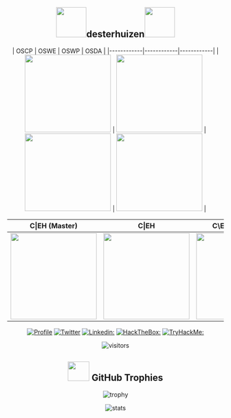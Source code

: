 <div align="center">
  
  <h2><img src="[https://media.giphy.com/media/3XpvBjjMWtYYIOtOlp/giphy.gif](https://api.accredible.com/v1/frontend/credential_website_embed_image/badge/72627710)" width="70">desterhuizen<img src="[https://media.giphy.com/media/3XpvBjjMWtYYIOtOlp/giphy.gif](https://aspen.eccouncil.org/Content/Badges/CertifiedBadges/CEHMASTER_5FB43496785F.png)" width="70"></h2>
  
| OSCP | OSWE | OSWP | OSDA |
|------------|------------|------------|
| [<img width="200" height="180" src="https://api.accredible.com/v1/frontend/credential_website_embed_image/badge/72627710">](https://www.credential.net/e44015c7-975a-484f-a222-0054c683e745) | [<img width="200" height="180" src="https://api.accredible.com/v1/frontend/credential_website_embed_image/badge/94027196">](https://www.credential.net/044a74c1-a4fe-4d7a-8660-e2f1b55814d4) | [<img width="200" height="180" src="https://api.accredible.com/v1/frontend/credential_website_embed_image/badge/100405296">](https://www.credential.net/133473b9-c398-4fae-8293-a14b3b824b2c) | [<img width="200" height="180" src="https://api.accredible.com/v1/frontend/credential_website_embed_image/badge/124452670">](https://www.credential.net/a8cca4f5-bd0d-41f2-9bb1-6f42a78422e9#gs.isjem7#acc.NFxtsu1y) |


| C\|EH (Master) | C\|EH | C\EH (Practical) | Mentor |
|------------|------------|------------|------------| 
| [<img width="200" height="200" src="https://aspen.eccouncil.org/Content/Badges/CertifiedBadges/CEHMASTER_5FB43496785F.png">](https://aspen.eccouncil.org/VerifyBadge?type=certification&a=VVUr2sh+obJViSmBkqkrXbilwSG7bu8Nqr+9ZhZ2aME=) | [<img width="200" height="200" src="https://aspen.eccouncil.org/Content/Badges/CertifiedBadges/CEH_2E345519D3F7.png">](https://aspen.eccouncil.org/VerifyBadge?type=certification&a=IklI8VJJRcrxRV0qYAV/BJuaHuJQzzWZ2mUvNTvpYh4=) | [<img width="200" height="200" src="https://aspen.eccouncil.org/Content/Badges/CertifiedBadges/CEHPRACTICAL_5FB43496785F.png">](https://aspen.eccouncil.org/VerifyBadge?type=certification&a=VVUr2sh+obJViSmBkqkrXVjmuctLmvVQxfYIGVXNbdU=) | [<img width="200" height="200" src="https://aspen.eccouncil.org/Content/Badges/MentorBadges/MentorBadge.png">](https://aspen.eccouncil.org/VerifyBadge?type=mentor&a=IklI8VJJRcrxRV0qYAV/BJuaHuJQzzWZ2mUvNTvpYh4=) 
  
  [![Profile](https://img.shields.io/badge/Website-38B2AC?style=for-the-badge&logo=webdriverio&logoColor=white)](https://desterhuizen.eu/)
  [![Twitter](https://img.shields.io/badge/twitter-1DA1F2?style=for-the-badge&logo=twitter&logoColor=white)](https://twitter.com/desterhuizen)
  [![Linkedin:](https://img.shields.io/badge/linkedin-0A66C2?style=for-the-badge&logo=linkedin&logoColor=white)](https://www.linkedin.com/in/desterhuizen/)
  [![HackTheBox:](https://img.shields.io/badge/hackthebox-a3e54a?style=for-the-badge&logo=hackthebox&logoColor=black)](https://app.hackthebox.com/profile/100799)
  [![TryHackMe:](https://img.shields.io/badge/tryhackme-red?style=for-the-badge&logo=tryhackme)](https://tryhackme.com/p/desterhuizen)

  ![visitors](https://visitor-badge.laobi.icu/badge?page_id=desterhuizen)
  ## <img src="https://media.giphy.com/media/YMwJF1OQAlbnf6HFjd/giphy.gif" width="50" height="45"> GitHub Trophies

  ![trophy](https://github-profile-trophy.vercel.app/?username=desterhuizen&theme=onedark&column=8)

  ![stats](https://github-readme-stats.vercel.app/api?username=desterhuizen&hide=prs,contribs&show_icons=true&theme=nord)
</div>
